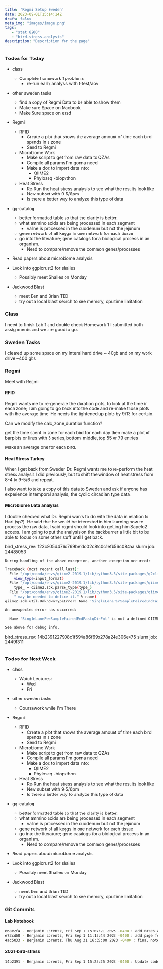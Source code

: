 ```yaml
---
title: 'Regmi Setup Sweden'
date: 2023-09-01T15:14:14Z
draft: false
meta_img: "images/image.png"
tags:
   - "stat 8200"
   - "bird-stress-analysis"
description: "Description for the page"
---
```


### Todos for Today

- class
  - Complete homework 1 problems
    - re-run early analysis with t-test/aov
  
- other sweden tasks
  - find a copy of Regmi Data to be able to show them
  - Make sure Space on Macbook
  - Make Sure space on essd
  
- Regmi
  - RFID
    - Create a plot that shows the average amount of time each bird spends in a zone
    - Send to Regmi
  - Microbiome Work
    - Make script to get from raw data to QZAs
    - Compile all params I'm gonna need
    - Make a doc to import data into:
      - QIIME2
      - Phyloseq
      -biopython
  - Heat Stress
    - Re-Run the heat stress analysis to see what the results look like
    - New subset with 9-5/6pm
    - Is there a better way to analyze this type of data
      
- gg-catalog
  - better formatted table so that the clarity is better.
  - what ammino acids are being processed in each segment
    - valine is processed in the duodenum but not the jejunum
  - gene network of all keggs in one network for each tissue
  - go into the literature; gene catalogs for a biological process in an organism.
      - Need to compare/remove the common genes/processes 

 
- Read papers about microbiome analysis

- Look into ggpicrust2 for shailes
  - Possibly meet Shailes on Monday
  
- Jackwood Blast
  - meet Ben and Brian TBD
  - try out a local blast search to see memory, cpu time limitation
  
### Class

I need to finish Lab 1 and double check Homework 1
I submitted both assignments and we are good to go.

### Sweden Tasks

I cleared up some space on my interal hard drive ~ 40gb and on my work drive ~400 gbs

### Regmi

Meet with Regmi

#### RFID

Regmi wants me to re-generate the duration plots, to look at the time in each zone; I am going to go back into the code and re-make those plots with the average time. He needs the tightened up plots by 9/13 for certain. 

Can we modify the calc_zone_duration function?

get the time spent in zone for each bird for each day
then make a plot of barplots or lines with 3 series, bottom, middle, top
55 or 79 entries

Make an average one for each bird.

#### Heat Stress Turkey

When I get back from Sweden Dr. Regmi wants me to re-perform the heat stress analysis I did previously, but to shift the window of heat stress from 8-4 to 9-5/6 and repeat. 

I also want to take a copy of this data to Sweden and ask if anyone has experience in temporal analysis, the cyclic circadian type data. 

#### Microbiome Data analysis

I double checked what Dr. Regmi wants to do with the data in relation to Hari (sp?). He said that he would be interested in him learning how to process the raw data, I said regmi should look into getting him Sapelo2 access. I am going to put the analysis on the backburner a little bit to be able to focus on some other stuff until I get back. 

bird_stress_rev: f23c805d476c769befdc02c8fc0c1efb56c084aa
slurm job: 24485053

```bash
During handling of the above exception, another exception occurred:

Traceback (most recent call last):
  File "/opt/conda/envs/qiime2-2019.1/lib/python3.6/site-packages/q2cli/tools.py", line 146, in import_data
    view_type=input_format)
  File "/opt/conda/envs/qiime2-2019.1/lib/python3.6/site-packages/qiime2/sdk/result.py", line 203, in import_data
    type_ = qiime2.sdk.parse_type(type_)
  File "/opt/conda/envs/qiime2-2019.1/lib/python3.6/site-packages/qiime2/sdk/util.py", line 82, in parse_type
    " may be needed to define it." % name)
qiime2.sdk.util.UnknownTypeError: Name 'SingleLanePerSamplePairedEndFastqDirFmt' is not a defined QIIME type, a plugin $

An unexpected error has occurred:

  Name 'SingleLanePerSamplePairedEndFastqDirFmt' is not a defined QIIME type, a plugin may be needed to define it.

See above for debug info.
```

bird_stress_rev: 14b2391227908c1f594a86f69b278a24e306e475
slurm job: 24491311

```bash
```
### Todos for Next Week

- class
  - Watch Lectures:
    - Wed
    - Fri
  
- other sweden tasks
  - Coursework while I'm There
  
- Regmi
  - RFID
    - Create a plot that shows the average amount of time each bird spends in a zone
    - Send to Regmi
  - Microbiome Work
    - Make script to get from raw data to QZAs
    - Compile all params I'm gonna need
    - Make a doc to import data into:
      - QIIME2
      - Phyloseq
      -biopython
  - Heat Stress
    - Re-Run the heat stress analysis to see what the results look like
    - New subset with 9-5/6pm
    - Is there a better way to analyze this type of data
      
- gg-catalog
  - better formatted table so that the clarity is better.
  - what ammino acids are being processed in each segment
    - valine is processed in the duodenum but not the jejunum
  - gene network of all keggs in one network for each tissue
  - go into the literature; gene catalogs for a biological process in an organism.
      - Need to compare/remove the common genes/processes 

 
- Read papers about microbiome analysis

- Look into ggpicrust2 for shailes
  - Possibly meet Shailes on Monday
  
- Jackwood Blast
  - meet Ben and Brian TBD
  - try out a local blast search to see memory, cpu time limitation
  
  
### Git Commits

#### Lab Notebook

```bash
e6ae2f4 - Benjamin Lorentz, Fri Sep 1 15:07:21 2023 -0400 : add notes after lunch
e73cd60 - Benjamin Lorentz, Fri Sep 1 11:15:44 2023 -0400 : add page for Friday
4ac5033 - Benjamin Lorentz, Thu Aug 31 16:55:00 2023 -0400 : final notes for Thursday
```

#### 2021-bird-stress

```bash
14b2391 - Benjamin Lorentz, Fri Sep 1 15:23:25 2023 -0400 : Update code/01_import_seqs_to_qza.sh
```